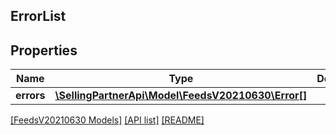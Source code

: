 ## ErrorList

## Properties

Name | Type | Description | Notes
------------ | ------------- | ------------- | -------------
**errors** | [**\SellingPartnerApi\Model\FeedsV20210630\Error[]**](Error.md) |  |

[[FeedsV20210630 Models]](../) [[API list]](../../Api) [[README]](../../../README.md)
